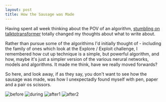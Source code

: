 ```yaml
---
layout: post
title: How the Sausage was Made
---
```


Having spent all week thinking about the POV of an algorithm, [stumbling on talktotransformer][1] totally changed my thoughts about what to write about.

Rather than pursue some of the algorithims I'd initially thought of - including the family of ones which look at the Explore / Exploit challenge, I remembered how cut up technique is a simple, but powerful algorithm, and how, maybe it's just a simpler version of the various nerural networks, models and algorithms. It made me think, have we really moved forwards?

So here, and look away, if as they say, you don't want to see how the sausage was made, was how I unexpectadly found myself with pen, paper and a pair os scissors.

![before][before]
![during][during]
![after1][after1]
![after2][after2]

[before]: images/before.png
[during]: images/during.png
[after1]: images/after1.png
[after2]: images/after2.png


[1]: compArtsResearchWeek02-algorithimStory/
